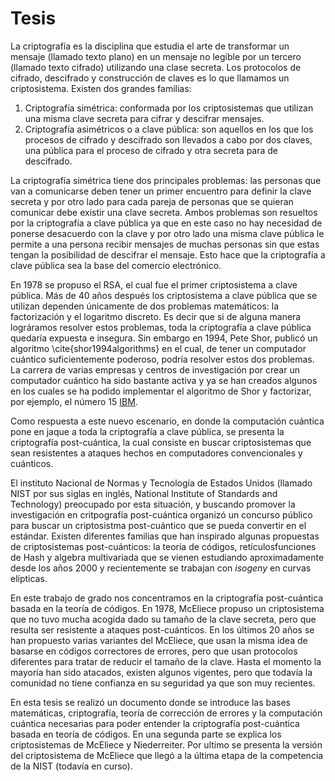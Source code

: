 # Tesis

La criptografía es la disciplina que estudia el arte de transformar un mensaje (llamado texto plano) en un mensaje no legible por un tercero (llamado texto cifrado) utilizando una clase secreta. Los protocolos de cifrado, descifrado y construcción de claves es lo que llamamos un criptosistema. Existen dos grandes familias: 


1. Criptografía simétrica: conformada por los criptosistemas que utilizan una misma clave secreta para cifrar y descifrar mensajes.
2. Criptografía asimétricos o a clave pública: son aquellos en los que los procesos de cifrado y descifrado son llevados a cabo por dos claves, una pública para el proceso de cifrado y otra  secreta para de descifrado. 


La criptografía simétrica tiene dos principales problemas: las personas que van a comunicarse deben tener un primer encuentro para definir la clave secreta y por otro lado para cada pareja de personas que se quieran comunicar debe existir una clave secreta. Ambos problemas son resueltos por la criptografía a clave pública ya que en este caso no hay necesidad de ponerse desacuerdo con la clave y por otro lado una misma clave pública le permite a una persona recibir mensajes de muchas personas sin que estas tengan la posibilidad de descifrar el mensaje. Esto hace que la criptografía a clave pública sea la base del comercio electrónico.

En 1978 se propuso el RSA, el cual fue el primer criptosistema a clave pública. Más de 40 años después los criptosistema a clave pública que se utilizan dependen únicamente de dos problemas matemáticos: la factorización y el logaritmo discreto. Es decir que si de alguna manera lográramos resolver estos problemas, toda la criptografía a clave pública quedaría expuesta e insegura. Sin embargo en 1994, Pete Shor, publicó un algoritmo \cite{shor1994algorithms} en el cual, de tener un computador cuántico suficientemente poderoso, podría resolver estos dos problemas. La carrera de varias empresas y centros de investigación por crear un computador cuántico ha sido bastante activa y ya se han creados algunos en los cuales se ha podido implementar el algoritmo de Shor y factorizar, por ejemplo, el número 15 [IBM](https://www-03.ibm.com/press/us/en/pressrelease/965.wss).

Como respuesta a este nuevo escenario, en donde la computación cuántica pone en  jaque a toda la criptografía a clave pública, se presenta la criptografía post-cuántica, la cual consiste en buscar criptosistemas que sean resistentes a ataques hechos en computadores convencionales y cuánticos. 

El instituto Nacional de Normas y Tecnología de Estados Unidos (llamado NIST por sus siglas en inglés, National Institute of Standards and Technology) preocupado por esta situación,  y buscando promover la investigación en critpografía post-cuántica organizó un concurso público para buscar un criptosistma post-cuántico que se pueda convertir en el estándar. Existen diferentes familias que han inspirado algunas propuestas de criptosistemas post-cuánticos: la teoría de códigos, retículosfunciones de Hash y algebra multivariada que se vienen estudiando aproximadamente desde los años 2000 y recientemente se trabajan con *isogeny* en curvas elípticas.

En este trabajo de grado nos concentramos en la criptografía post-cuántica basada en la teoría de códigos. En 1978, McEliece propuso un criptosistema que no tuvo mucha acogida dado su tamaño de la clave secreta, pero que resulta ser resistente a ataques post-cuánticos. En los últimos 20 años se han propuesto varias variantes del McEliece, que usan la misma idea de basarse en códigos correctores de errores, pero que usan protocolos diferentes para tratar de reducir el tamaño de la clave. Hasta el momento la mayoría han sido atacados, existen algunos vigentes, pero que todavía la comunidad no tiene confianza en su seguridad ya que son muy recientes. 

En esta tesis se realizó un documento donde se introduce las bases matemáticas, criptografía, teoría de corrección de errores y la computación cuántica necesarias para poder entender la criptografía post-cuántica basada en teoría de códigos. En una segunda parte se explica los criptosistemas de McEliece y Niederreiter. Por ultimo se presenta la versión del criptosistema de McEliece que llegó a la última etapa de la competencia de la NIST (todavía en curso).

